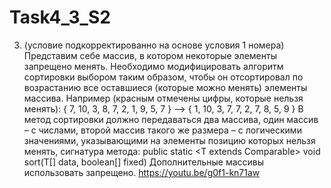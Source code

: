 # Task4_3_S2
3. (условие подкорректированно на основе условия 1 номера)
Представим себе массив, в котором некоторые элементы запрещено менять. 
Необходимо модифицировать алгоритм сортировки выбором таким образом, чтобы он отсортировал 
по возрастанию все оставшиеся (которые можно менять) элементы массива. 
Например (красным отмечены цифры, которые нельзя менять): { 7, 10, 3, 8, 7, 2, 1, 9, 5, 7 } –> { 1, 10, 3, 7, 7, 2, 7, 8, 5, 9 }
В метод сортировки должно передаваться два массива, один массив – с числами, второй массив такого же размера – с логическими значениями, 
указывающими на элементы позицию которых нельзя менять, сигнатура метода: public static <T extends Comparable<T>> void sort(T[] data, boolean[] fixed)
Дополнительные массивы использовать запрещено.
https://youtu.be/g0f1-kn71aw
